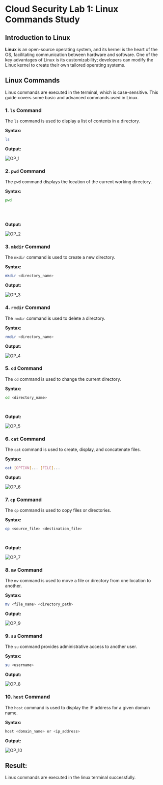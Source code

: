 # Cloud Security Lab 1: Linux Commands Study

## Introduction to Linux

**Linux** is an open-source operating system, and its kernel is the heart of the OS, facilitating communication between hardware and software. One of the key advantages of Linux is its customizability; developers can modify the Linux kernel to create their own tailored operating systems.

## Linux Commands

Linux commands are executed in the terminal, which is case-sensitive. This guide covers some basic and advanced commands used in Linux.

### 1. `ls` Command

The `ls` command is used to display a list of contents in a directory.

**Syntax:** 

```bash
ls
```

**Output:**

![OP_1](https://github.com/user-attachments/assets/5d344db6-ae34-4394-b4b8-12a61c2d7ed8)


### 2. `pwd` Command

The `pwd` command displays the location of the current working directory.

**Syntax:**

```bash
pwd
```
<br>
<br>

**Output:**

![OP_2](https://github.com/user-attachments/assets/dffd8bd8-6d2d-46be-bc39-39e247cb678d)


### 3. `mkdir` Command

The `mkdir` command is used to create a new directory.

**Syntax:**

```bash
mkdir <directory_name>
```

**Output:**

![OP_3](https://github.com/user-attachments/assets/de1c39be-2660-4aba-89b3-61fe7a2d9782)


### 4. `rmdir` Command

The `rmdir` command is used to delete a directory.

**Syntax:**

```bash
rmdir <directory_name>
```

**Output:**

![OP_4](https://github.com/user-attachments/assets/1ea16844-0967-4eae-a196-77c669c027c6)


### 5. `cd` Command

The `cd` command is used to change the current directory.

**Syntax:**

```bash
cd <directory_name>
```
<br>

**Output:**

![OP_5](https://github.com/user-attachments/assets/ff9bbe6f-c0ab-452e-b187-f85af69b8711)


### 6. `cat` Command

The `cat` command is used to create, display, and concatenate files.

**Syntax:**

```bash
cat [OPTION]... [FILE]...
```

**Output:**

![OP_6](https://github.com/user-attachments/assets/a6bfd8fa-60c5-404e-bfe8-628ab67fbdba)



### 7. `cp` Command

The `cp` command is used to copy files or directories.

**Syntax:**

```bash
cp <source_file> <destination_file>
```
<br>

**Output:**

![OP_7](https://github.com/user-attachments/assets/0945919a-10ee-4e9e-8ff1-1a6751f43ae6)


### 8. `mv` Command

The `mv` command is used to move a file or directory from one location to another.

**Syntax:**

```bash
mv <file_name> <directory_path>
```

**Output:**

![OP_9](https://github.com/user-attachments/assets/7fd6a0f7-20f9-43f3-b610-d44b13eb0b66)


### 9. `su` Command

The `su` command provides administrative access to another user.

**Syntax:**

```bash
su <username>
```

**Output:**

![OP_8](https://github.com/user-attachments/assets/a1cf4bb5-ea25-4210-8b6e-4774ed1667d3)


### 10. `host` Command

The `host` command is used to display the IP address for a given domain name.

**Syntax:**

```bash
host <domain_name> or <ip_address>
```

**Output:**

![OP_10](https://github.com/user-attachments/assets/488b30a6-6465-430e-9c90-0ab06cd1bc7c)


## Result:
Linux commands are executed in the linux terminal successfully.
